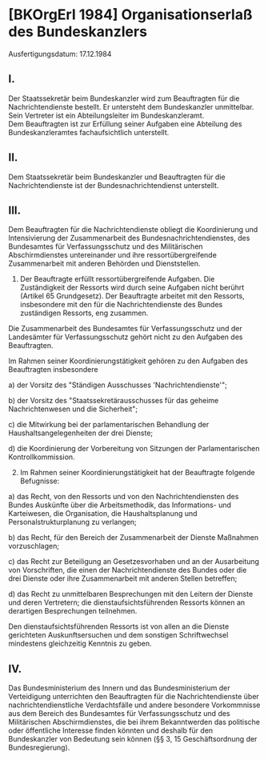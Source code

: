 # [BKOrgErl 1984] Organisationserlaß des Bundeskanzlers

Ausfertigungsdatum: 17.12.1984

 

## I.

Der Staatssekretär beim Bundeskanzler wird zum Beauftragten für die Nachrichtendienste bestellt. Er untersteht dem Bundeskanzler unmittelbar.  
Sein Vertreter ist ein Abteilungsleiter im Bundeskanzleramt.  
Dem Beauftragten ist zur Erfüllung seiner Aufgaben eine Abteilung des Bundeskanzleramtes fachaufsichtlich unterstellt.


## II.

Dem Staatssekretär beim Bundeskanzler und Beauftragten für die Nachrichtendienste ist der Bundesnachrichtendienst unterstellt.


## III.

Dem Beauftragten für die Nachrichtendienste obliegt die Koordinierung und Intensivierung der Zusammenarbeit des Bundesnachrichtendienstes, des Bundesamtes für Verfassungsschutz und des Militärischen Abschirmdienstes untereinander und ihre ressortübergreifende Zusammenarbeit mit anderen Behörden und Dienststellen.

1. Der Beauftragte erfüllt ressortübergreifende Aufgaben. Die Zuständigkeit der Ressorts wird durch seine Aufgaben nicht berührt (Artikel 65 Grundgesetz). Der Beauftragte arbeitet mit den Ressorts, insbesondere mit den für die Nachrichtendienste des Bundes zuständigen Ressorts, eng zusammen.

Die Zusammenarbeit des Bundesamtes für Verfassungsschutz und der Landesämter für Verfassungsschutz gehört nicht zu den Aufgaben des Beauftragten.

Im Rahmen seiner Koordinierungstätigkeit gehören zu den Aufgaben des Beauftragten insbesondere

a) der Vorsitz des "Ständigen Ausschusses 'Nachrichtendienste'";

b) der Vorsitz des "Staatssekretärausschusses für das geheime Nachrichtenwesen und die Sicherheit";

c) die Mitwirkung bei der parlamentarischen Behandlung der Haushaltsangelegenheiten der drei Dienste;

d) die Koordinierung der Vorbereitung von Sitzungen der Parlamentarischen Kontrollkommission.

2. Im Rahmen seiner Koordinierungstätigkeit hat der Beauftragte folgende Befugnisse:

a) das Recht, von den Ressorts und von den Nachrichtendiensten des Bundes Auskünfte über die Arbeitsmethodik, das Informations- und Karteiwesen, die Organisation, die Haushaltsplanung und Personalstrukturplanung zu verlangen;

b) das Recht, für den Bereich der Zusammenarbeit der Dienste Maßnahmen vorzuschlagen;

c) das Recht zur Beteiligung an Gesetzesvorhaben und an der Ausarbeitung von Vorschriften, die einen der Nachrichtendienste des Bundes oder die drei Dienste oder ihre Zusammenarbeit mit anderen Stellen betreffen;

d) das Recht zu unmittelbaren Besprechungen mit den Leitern der Dienste und deren Vertretern; die dienstaufsichtsführenden Ressorts können an derartigen Besprechungen teilnehmen.

Den dienstaufsichtsführenden Ressorts ist von allen an die Dienste gerichteten Auskunftsersuchen und dem sonstigen Schriftwechsel mindestens gleichzeitig Kenntnis zu geben.


## IV.

Das Bundesministerium des Innern und das Bundesministerium der Verteidigung unterrichten den Beauftragten für die Nachrichtendienste über nachrichtendienstliche Verdachtsfälle und andere besondere Vorkommnisse aus dem Bereich des Bundesamtes für Verfassungsschutz und des Militärischen Abschirmdienstes, die bei ihrem Bekanntwerden das politische oder öffentliche Interesse finden könnten und deshalb für den Bundeskanzler von Bedeutung sein können (§§ 3, 15 Geschäftsordnung der Bundesregierung).
